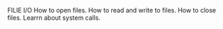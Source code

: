 FILIE I/O
How to open files.
How to read and write to files.
How to close files.
Learrn about system calls.
